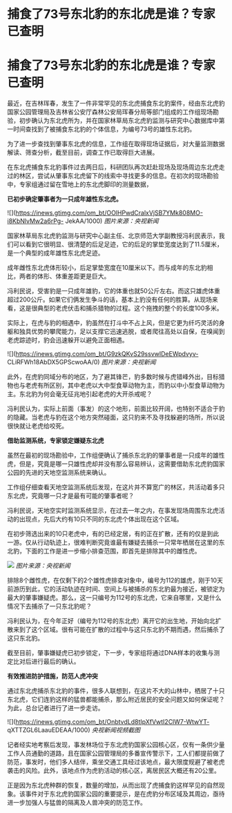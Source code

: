 # 捕食了73号东北豹的东北虎是谁？专家已查明

# 捕食了73号东北豹的东北虎是谁？专家已查明

最近，在吉林珲春，发生了一件非常罕见的东北虎捕食东北豹案件，经由东北虎豹国家公园管理局及吉林省公安厅森林公安局珲春分局等部门组成的工作组现场勘验，初步确认为东北虎所为，并在国家林草局东北虎豹监测与研究中心数据库中第一时间查找到了被捕食东北豹的个体信息，为编号73号的雄性东北豹。

为了进一步查找到肇事东北虎的信息，工作组在取得现场证据后，对大量监测数据解读、筛查分析，截至目前，调查工作已取得巨大进展。

在东北虎捕食东北豹事件过去两日后，科研团队再次赶赴现场及现场周边东北虎走过的林区，尝试从肇事东北虎留下的线索中寻找更多的信息。在初次的现场勘验中，专家组通过留在雪地上的东北虎脚印的测量数据，

**已初步确定肇事者为一只成年雄性东北虎。**

![](https://inews.gtimg.com/om_bt/OOlHPwdCralxVjSB7YMk808MO-i8KbNlvMw2a6rPg-
JekAA/1000) _图片来源：央视新闻_

国家林草局东北虎豹监测与研究中心副主任、北京师范大学副教授冯利民表示，我们可以看到它很明显、很清楚的后足足迹，它的后足的掌垫宽度达到了11.5厘米，是一个典型的成年雄性东北虎足迹。

成年雌性东北虎体形较小，后足掌垫宽度在10厘米以下。而与成年的东北豹相比，两者的体形、体重差距更是巨大。

冯利民说，受害豹是一只成年雄豹，它的体重也就50公斤左右。而这只雄虎体重超过200公斤。如果它们俩发生争斗的话，基本上豹没有任何的胜算。从现场来看，这是很典型的老虎伏击和捕杀猎物的过程。这个拖拽的整个的长度100多米。

实际上，在虎与豹的相遇中，豹虽然在打斗中不占上风，但是它更为纤巧灵活的身躯和独具优势的攀爬能力，足以支撑它迅速逃脱，或者爬往高处以自保，在嗅闻到老虎踪迹时，豹会迅速躲开以避免正面相遇。

![](https://inews.gtimg.com/om_bt/G9zkQKvS29ssvwIDeEWpdvyv-
CLiRFWh18AbDX5GPScwoAA/0) _图片来源：央视新闻_

此外，在虎豹同域分布的地区，为了避其锋芒，豹多数时候与虎错峰外出，目标猎物也与老虎有所区别，其中老虎以大中型食草动物为主，而豹以中小型食草动物为主。东北豹为何会毫无征兆地引起老虎的大开杀戒呢？

冯利民认为，实际上前面（事发）的这个地形，前面比较开阔，也特别不适合于豹的隐藏。当老虎与豹在这个地方突然碰面，这只豹来不及寻找躲避的场所，所以说很快就让老虎给咬死。

**借助监测系统，专家锁定嫌疑东北虎**

虽然在最初的现场勘验中，工作组便确认了捕杀东北豹的肇事者是一只成年的雄性虎，但是，究竟是哪一只雄性虎却并没有那么容易辨认，这需要借助东北虎豹国家公园的先进的天地空监测系统来确认。

工作组仔细查看天地空监测系统后发现，在这片并不算宽广的林区，共活动着多只东北虎，究竟哪一只才是最有可能的肇事者呢？

冯利民说，天地空实时监测系统显示，在过去一年之内，在事发现场周围东北虎活动的出现点，先后大约有10只不同的东北虎个体出现在这个区域。

在初步筛选出来的10只老虎中，有的已经定居，有的正在扩散，还有的仅是到此一游。仅从行动轨迹上，很难判断究竟谁最有嫌疑去捕杀一只常年栖居在这里的东北豹，下面的工作是进一步缩小排查范围，即首先是排除其中的雌性虎。

![](https://inews.gtimg.com/om_bt/GRc3CWfCgwZ_lZL1PQKGU1gjXQBtgv4Tq_EMs-V5jV4N4AA/0)
_图片来源：央视新闻_

排除8个雌性虎，在仅剩下的2个雄性虎排查对象中，编号为112的雄虎，刚于10天前游历到此，它的活动轨迹在时间、空间上与被捕杀的东北豹最为接近，被锁定为最大的肇事嫌疑虎。那么，这一只编号为112号的东北虎，它来自哪里，又是什么情况下去捕杀了一只东北豹呢？

冯利民认为，在今年正好（编号为112号的东北虎）离开它的出生地，开始向北扩散来到了这个区域。很有可能在扩散的过程中与这只东北豹不期而遇，然后捕杀了这只东北豹。

截至目前，肇事嫌疑虎已初步锁定，下一步，专家组将通过DNA样本的收集与测定比对后进行最后的确认。

**有效推进防护措施，防范人虎冲突**

通过东北虎捕杀东北豹的事件，很多人联想到，在这片不大的山林中，栖居了十只东北虎，它们连豹这样的猛兽都能捕杀，那么附近居民的安全问题又如何保证呢？为此，总台记者进行了进一步走访。

![](https://inews.gtimg.com/om_bt/OnbtvdLd8tIpXfVwtI2ClW7-WtwYT-
qXTTZGL6LaauEDEAA/1000) _央视新闻视频截图_

记者经实地考察后发现，事发林场位于东北虎豹国家公园核心区，仅有一条供少量工作人员通勤的道路，且在国家公园管理局的多番宣传警示下，工人们都提前做了防范，事发时，他们多人结伴，乘坐交通工具经过该地点，最大限度规避了被老虎袭击的风险。此外，该地点作为虎豹活动的核心区，离居民区大概还有20公里。

正是因为东北虎种群的恢复，数量的增加，从而出现了虎捕食豹这样罕见的自然现象。该事件对于东北虎豹国家公园的重要提示，是在虎豹分布区域及其周边，亟待进一步加强人与猛兽的隔离及人兽冲突的防范工作。

